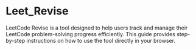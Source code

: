 # Leet_Revise
LeetCode Revise is a tool designed to help users track and manage their LeetCode problem-solving progress efficiently. This guide provides step-by-step instructions on how to use the tool directly in your browser.
